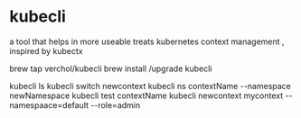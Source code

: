 # kubecli

a tool that helps in more useable treats kubernetes context management , inspired by kubectx 

brew tap verchol/kubecli
brew install /upgrade kubecli

kubecli ls 
kubecli switch newcontext
kubecli ns contextName --namespace newNamespace
kubecli test contextName
kubecli newcontext mycontext --namespaace=default --role=admin

